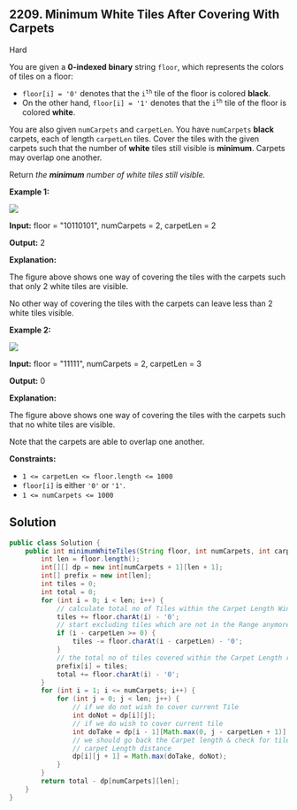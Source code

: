 ## 2209\. Minimum White Tiles After Covering With Carpets

Hard

You are given a **0-indexed binary** string `floor`, which represents the colors of tiles on a floor:

*   `floor[i] = '0'` denotes that the <code>i<sup>th</sup></code> tile of the floor is colored **black**.
*   On the other hand, `floor[i] = '1'` denotes that the <code>i<sup>th</sup></code> tile of the floor is colored **white**.

You are also given `numCarpets` and `carpetLen`. You have `numCarpets` **black** carpets, each of length `carpetLen` tiles. Cover the tiles with the given carpets such that the number of **white** tiles still visible is **minimum**. Carpets may overlap one another.

Return _the **minimum** number of white tiles still visible._

**Example 1:**

![](https://assets.leetcode.com/uploads/2022/02/10/ex1-1.png)

**Input:** floor = "10110101", numCarpets = 2, carpetLen = 2

**Output:** 2

**Explanation:**

The figure above shows one way of covering the tiles with the carpets such that only 2 white tiles are visible.

No other way of covering the tiles with the carpets can leave less than 2 white tiles visible. 

**Example 2:**

![](https://assets.leetcode.com/uploads/2022/02/10/ex2.png)

**Input:** floor = "11111", numCarpets = 2, carpetLen = 3

**Output:** 0

**Explanation:**

The figure above shows one way of covering the tiles with the carpets such that no white tiles are visible.

Note that the carpets are able to overlap one another. 

**Constraints:**

*   `1 <= carpetLen <= floor.length <= 1000`
*   `floor[i]` is either `'0'` or `'1'`.
*   `1 <= numCarpets <= 1000`

## Solution

```java
public class Solution {
    public int minimumWhiteTiles(String floor, int numCarpets, int carpetLen) {
        int len = floor.length();
        int[][] dp = new int[numCarpets + 1][len + 1];
        int[] prefix = new int[len];
        int tiles = 0;
        int total = 0;
        for (int i = 0; i < len; i++) {
            // calculate total no of Tiles within the Carpet Length Window
            tiles += floor.charAt(i) - '0';
            // start excluding tiles which are not in the Range anymore of the Carpet Length given
            if (i - carpetLen >= 0) {
                tiles -= floor.charAt(i - carpetLen) - '0';
            }
            // the total no of tiles covered within the Carpet Length range for current index
            prefix[i] = tiles;
            total += floor.charAt(i) - '0';
        }
        for (int i = 1; i <= numCarpets; i++) {
            for (int j = 0; j < len; j++) {
                // if we do not wish to cover current Tile
                int doNot = dp[i][j];
                // if we do wish to cover current tile
                int doTake = dp[i - 1][Math.max(0, j - carpetLen + 1)] + prefix[j];
                // we should go back the Carpet length & check for tiles not covered before j -
                // carpet Length distance
                dp[i][j + 1] = Math.max(doTake, doNot);
            }
        }
        return total - dp[numCarpets][len];
    }
}
```